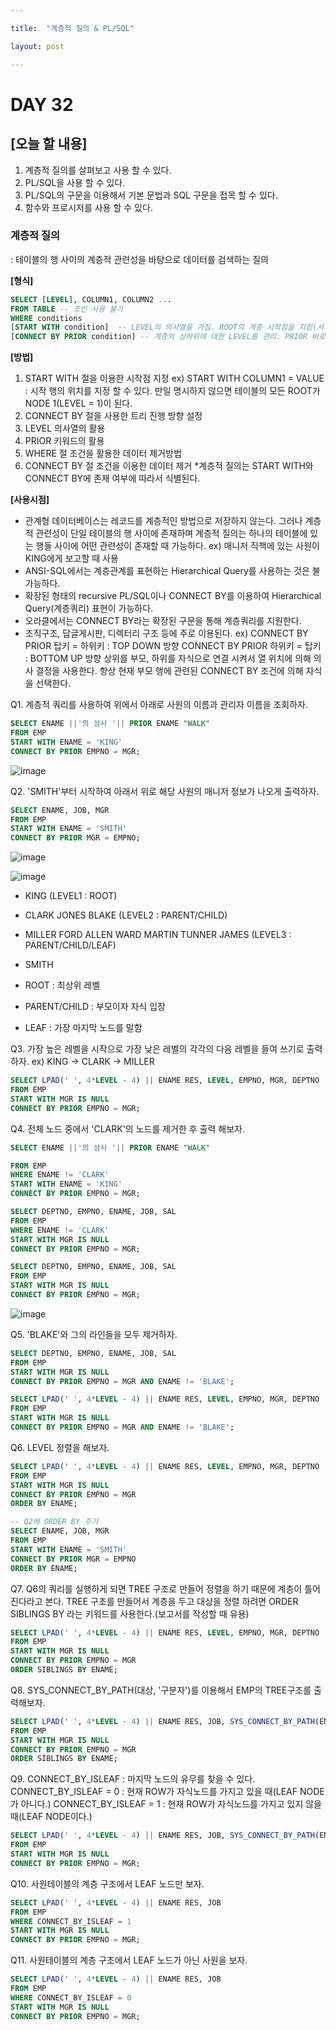 ```yaml
---

title:  "계층적 질의 & PL/SQL"

layout: post

---
```


# DAY 32


## [오늘 할 내용]
1. 계층적 질의를 살펴보고 사용 할 수 있다.
2. PL/SQL을 사용 할 수 있다.
3. PL/SQL의 구문을 이용해서 기본 문법과 SQL 구문을 접목 할 수 있다.
4. 함수와 프로시저를 사용 할 수 있다.


### 계층적 질의

: 테이블의 행 사이의 계층적 관련성을 바탕으로 데이터를 검색하는 질의

**[형식]**

~~~ sql
SELECT [LEVEL], COLUMN1, COLUMN2 ... 
FROM TABLE -- 조인 사용 불가
WHERE conditions
[START WITH condition]  -- LEVEL의 의사열을 가짐. ROOT의 계층 시작점을 지정(서브쿼리 사용)
[CONNECT BY PRIOR condition] -- 계층의 상하위에 대한 LEVEL를 관리. PRIOR 바로 다음에 오는 행부터 검색되며 서브쿼리를 사용할 수 없다.

~~~

**[방법]**
1. START WITH 절을 이용한 시작점 지정
	ex) START WITH COLUMN1  = VALUE : 시작 행의 위치를 지정 할 수 있다.
    만일 명시하지 않으면 테이블의 모든 ROOT가 NODE 1(LEVEL = 1)이 된다.
2. CONNECT BY 절을 사용한 트리 진행 방향 설정
3. LEVEL 의사열의 활용
4. PRIOR 키워드의 활용
5. WHERE 절 조건을 활용한 데이터 제거방법
6. CONNECT BY 절 조건을 이용한 데이터 제거
*계층적 질의는 START WITH와 CONNECT BY에 존재 여부에 따라서 식별된다.

**[사용시점]**
- 관계형 데이터베이스는 레코드를 계층적인 방법으로 저장하지 않는다. 그러나 계층적 관련성이 단일 테이블의 행 사이에 존재하며 계층적 질의는 하나의 테이블에 있는 행들 사이에 어떤 관련성이 존재할 때 가능하다.
ex) 매니저 직책에 있는 사원이 KING에게 보고할 때 사용
- ANSI-SQL에서는 계층관계를 표현하는 Hierarchical Query를 사용하는 것은 불가능하다.
- 확장된 형태의 recursive PL/SQL이나 CONNECT BY를 이용하여 Hierarchical Query(계층쿼리) 표현이 가능하다.
- 오라클에서는 CONNECT BY라는 확장된 구문을 통해 계층쿼리를 지원한다.
- 조직구조, 답글게시판, 디렉터리 구조 등에 주로 이용된다.
ex) CONNECT BY PRIOR 탑키 = 하위키 : TOP DOWN 방향
CONNECT BY PRIOR 하위키 = 탑키 : BOTTOM UP 방향
상위를 부모, 하위를 자식으로 연결 시켜서 열 위치에 의해 의사 결정을 사용한다.
항상 현재 부모 행에 관련된 CONNECT BY 조건에 의해 자식을 선택한다.

Q1. 계층적 쿼리를 사용하여 위에서 아래로 사원의 이름과 관리자 이름을 조회하자.
~~~ sql
SELECT ENAME ||'의 상사 '|| PRIOR ENAME "WALK" 
FROM EMP 
START WITH ENAME = 'KING' 
CONNECT BY PRIOR EMPNO = MGR;
~~~
![image](https://user-images.githubusercontent.com/52989294/83211746-e2c6c600-a198-11ea-8f35-ac23cb7b8a93.png)


Q2. 'SMITH'부터 시작하여 아래서 위로 해당 사원의 매니저 정보가 나오게 출력하자.
~~~ sql
SELECT ENAME, JOB, MGR 
FROM EMP 
START WITH ENAME = 'SMITH' 
CONNECT BY PRIOR MGR = EMPNO;
~~~
![image](https://user-images.githubusercontent.com/52989294/83211807-feca6780-a198-11ea-9c99-75b0943a5c6e.png)


![image](https://user-images.githubusercontent.com/52989294/83208426-98414b80-a190-11ea-90b5-add1c45113f9.png)


- KING (LEVEL1 : ROOT)
- CLARK JONES BLAKE (LEVEL2 : PARENT/CHILD)
- MILLER FORD ALLEN WARD MARTIN TUNNER JAMES (LEVEL3 : PARENT/CHILD/LEAF)
- SMITH


- ROOT : 최상위 레벨
- PARENT/CHILD : 부모이자 자식 입장
- LEAF : 가장 마지막 노드를 말함 

Q3. 가장 높은 레벨을 시작으로 가장 낮은 레벨의 각각의 다음 레벨을 들여 쓰기로 출력하자.
ex) KING -> CLARK -> MILLER
~~~ sql
SELECT LPAD(' ', 4*LEVEL - 4) || ENAME RES, LEVEL, EMPNO, MGR, DEPTNO 
FROM EMP 
START WITH MGR IS NULL 
CONNECT BY PRIOR EMPNO = MGR;
~~~

Q4. 전체 노드 중에서 'CLARK'의 노드를 제거한 후 출력 해보자.

~~~ sql
SELECT ENAME ||'의 상사 '|| PRIOR ENAME "WALK" 

FROM EMP 
WHERE ENAME != 'CLARK' 
START WITH ENAME = 'KING' 
CONNECT BY PRIOR EMPNO = MGR;

SELECT DEPTNO, EMPNO, ENAME, JOB, SAL 
FROM EMP 
WHERE ENAME != 'CLARK' 
START WITH MGR IS NULL 
CONNECT BY PRIOR EMPNO = MGR;

SELECT DEPTNO, EMPNO, ENAME, JOB, SAL 
FROM EMP 
START WITH MGR IS NULL 
CONNECT BY PRIOR EMPNO = MGR;
~~~
![image](https://user-images.githubusercontent.com/52989294/83211849-17d31880-a199-11ea-8360-6d170de39fd5.png)

Q5. 'BLAKE'와 그의 라인들을 모두 제거하자.
~~~ sql
SELECT DEPTNO, EMPNO, ENAME, JOB, SAL 
FROM EMP 
START WITH MGR IS NULL 
CONNECT BY PRIOR EMPNO = MGR AND ENAME != 'BLAKE';
~~~

~~~ sql
SELECT LPAD(' ', 4*LEVEL - 4) || ENAME RES, LEVEL, EMPNO, MGR, DEPTNO 
FROM EMP 
START WITH MGR IS NULL 
CONNECT BY PRIOR EMPNO = MGR AND ENAME != 'BLAKE';
~~~

Q6. LEVEL 정렬을 해보자.
~~~ sql
SELECT LPAD(' ', 4*LEVEL - 4) || ENAME RES, LEVEL, EMPNO, MGR, DEPTNO 
FROM EMP 
START WITH MGR IS NULL 
CONNECT BY PRIOR EMPNO = MGR 
ORDER BY ENAME;

-- Q2에 ORDER BY 주기
SELECT ENAME, JOB, MGR 
FROM EMP 
START WITH ENAME = 'SMITH' 
CONNECT BY PRIOR MGR = EMPNO 
ORDER BY ENAME;
~~~

Q7. Q6의 쿼리를 실행하게 되면 TREE 구조로 만들어 정렬을 하기 때문에 계층이 틀어진다라고 본다. 
TREE 구조를 만들어서 계층을 두고 대상을 정렬 하려면 ORDER SIBLINGS BY 라는 키워드를 사용한다.(보고서를 작성할 때 유용)
~~~ sql
SELECT LPAD(' ', 4*LEVEL - 4) || ENAME RES, LEVEL, EMPNO, MGR, DEPTNO 
FROM EMP 
START WITH MGR IS NULL 
CONNECT BY PRIOR EMPNO = MGR 
ORDER SIBLINGS BY ENAME;
~~~

Q8. SYS_CONNECT_BY_PATH(대상, '구분자')를 이용해서 EMP의 TREE구조를 출력해보자.
~~~ sql
SELECT LPAD(' ', 4*LEVEL - 4) || ENAME RES, JOB, SYS_CONNECT_BY_PATH(ENAME, '/') 
FROM EMP 
START WITH MGR IS NULL 
CONNECT BY PRIOR EMPNO = MGR 
ORDER SIBLINGS BY ENAME;
~~~

Q9. CONNECT_BY_ISLEAF : 마지막 노드의 유무를 찾을 수 있다.
CONNECT_BY_ISLEAF = 0 : 현재 ROW가 자식노드를 가지고 있을 때(LEAF NODE가 아니다.)
CONNECT_BY_ISLEAF = 1 : 현재 ROW가 자식노드를 가지고 있지 않을 때(LEAF NODE이다.)

~~~ sql
SELECT LPAD(' ', 4*LEVEL - 4) || ENAME RES, JOB, SYS_CONNECT_BY_PATH(ENAME, '/') RES02, CONNECT_BY_ISLEAF 
FROM EMP 
START WITH MGR IS NULL 
CONNECT BY PRIOR EMPNO = MGR;
~~~

Q10. 사원테이블의 계층 구조에서 LEAF 노드만 보자.
~~~ sql
SELECT LPAD(' ', 4*LEVEL - 4) || ENAME RES, JOB 
FROM EMP 
WHERE CONNECT_BY_ISLEAF = 1 
START WITH MGR IS NULL 
CONNECT BY PRIOR EMPNO = MGR;
~~~

Q11. 사원테이블의 계층 구조에서 LEAF 노드가 아닌 사원을 보자.
~~~ sql
SELECT LPAD(' ', 4*LEVEL - 4) || ENAME RES, JOB 
FROM EMP 
WHERE CONNECT_BY_ISLEAF = 0 
START WITH MGR IS NULL 
CONNECT BY PRIOR EMPNO = MGR;
~~~
